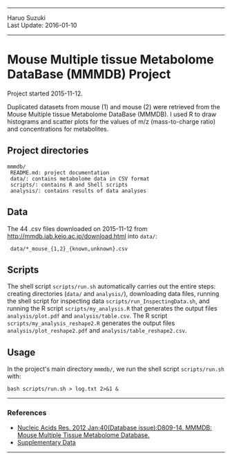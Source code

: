 ----------

Haruo Suzuki  
Last Update: 2016-01-10  

----------

# Mouse Multiple tissue Metabolome DataBase (MMMDB) Project
Project started 2015-11-12.  

Duplicated datasets from mouse (1) and mouse (2) were retrieved from the Mouse Multiple tissue Metabolome DataBase (MMMDB). I used R to draw histograms and scatter plots for the values of m/z (mass-to-charge ratio) and concentrations for metabolites.

## Project directories

    mmmdb/
     README.md: project documentation 
     data/: contains metabolome data in CSV format
     scripts/: contains R and Shell scripts
     analysis/: contains results of data analyses

## Data

The 44 .csv files downloaded on 2015-11-12 from <http://mmdb.iab.keio.ac.jp/download.html> into `data/`:

     data/*_mouse_{1,2}_{known,unknown}.csv

## Scripts

The shell script `scripts/run.sh` automatically carries out the entire steps: creating directories (`data/` and `analysis/`), downloading data files,
running the shell script for inspecting data `scripts/run_InspectingData.sh`, and
running the R script `scripts/my_analysis.R` that generates the output files `analysis/plot.pdf` and `analysis/table.csv`.
The R script `scripts/my_analysis_reshape2.R` generates the output files `analysis/plot_reshape2.pdf` and `analysis/table_reshape2.csv`. 

## Usage

In the project's main directory `mmmdb/`, we run the shell script `scripts/run.sh` with:

    bash scripts/run.sh > log.txt 2>&1 &

----------

### References
- [Nucleic Acids Res. 2012 Jan;40(Database issue):D809-14. MMMDB: Mouse Multiple Tissue Metabolome Database.](http://www.ncbi.nlm.nih.gov/pubmed/22139941)
 - [Supplementary Data](http://nar.oxfordjournals.org/content/suppl/2011/12/01/gkr1170.DC1/nar-02043-data-e-2011-File003.pdf)

----------
